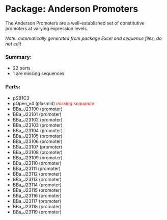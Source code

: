 # Package: Anderson Promoters

The Anderson Promoters are a well-established set of constitutive promoters at varying expression levels.

_Note: automatically generated from package Excel and sequence files; do not edit_

### Summary:

- 22 parts
- 1 are missing sequences

### Parts:

- pSB1C3
- pOpen_v4 (plasmid) _<span style="color:red">missing sequence</span>_
- BBa_J23100 (promoter)
- BBa_J23101 (promoter)
- BBa_J23102 (promoter)
- BBa_J23103 (promoter)
- BBa_J23104 (promoter)
- BBa_J23105 (promoter)
- BBa_J23106 (promoter)
- BBa_J23107 (promoter)
- BBa_J23108 (promoter)
- BBa_J23109 (promoter)
- BBa_J23110 (promoter)
- BBa_J23111 (promoter)
- BBa_J23112 (promoter)
- BBa_J23113 (promoter)
- BBa_J23114 (promoter)
- BBa_J23115 (promoter)
- BBa_J23116 (promoter)
- BBa_J23117 (promoter)
- BBa_J23118 (promoter)
- BBa_J23119 (promoter)
